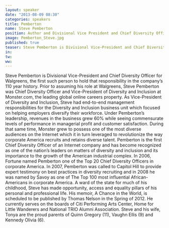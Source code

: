 ```yaml
---
layout: speaker
date: "2013-08-09 08:30"
categories: speakers
title: Pemberton
name: Steve Pemberton
position: Author and Divisional Vice President and Chief Diversity Officer, Walgreens
image: Pemberton_Steve.jpg
published: true
teaser: Steve Pemberton is Divisional Vice-President and Chief Diversity Officer for Walgreens, the first such person to hold that responsibility in the company’s 110 year history. 
in:
tw:
ww: 
---
```

Steve Pemberton is Divisional Vice-President and Chief Diversity Officer for Walgreens, the first such person to hold that responsibility in the company’s 110 year history. Prior to assuming his role at Walgreens, Steve Pemberton was Chief Diversity Officer and Vice-President of Diversity and Inclusion at Monster.com, the leading global online careers property. As Vice-President of Diversity and Inclusion, Steve had end-to-end management responsibilities for the Diversity and Inclusion business unit which focused on helping employers diversify their workforce. 
Under Pemberton’s leadership, revenues in the business grew 60% while seeing commensurate levels of performance in managerial profit and customer satisfaction. During that same time, Monster grew to possess one of the most diverse audiences on the Internet which it in turn leveraged to revolutionize the way corporate America recruits and retains diverse talent.
Pemberton is the first Chief Diversity Officer of an Internet company and has become recognized as one of the nation’s leaders on matters of diversity and inclusion and its importance to the growth of the American industrial complex. In 2006, Fortune named Pemberton one of the Top 20 Chief Diversity Officers in corporate America. In 2007, Pemberton was called to Capitol Hill to provide expert testimony on best practices in diversity recruiting and in 2008 he was named by Savoy as one of The Top 100 most influential African-Americans in corporate America. 
A ward of the state for much of his childhood, Steve has made opportunity, access and equality pillars of his personal and professional life. His memoir, A Chance in the World, is scheduled to be published by Thomas Nelson in the Spring of 2012. He currently serves on the boards of Citi Performing Arts Center, Home for Little Wanderers and National TRIO Alumni Association.
Steve and his wife, Tonya are the proud parents of Quinn Gregory (11), Vaughn Ellis (9) and Kennedy Olivia (6).


